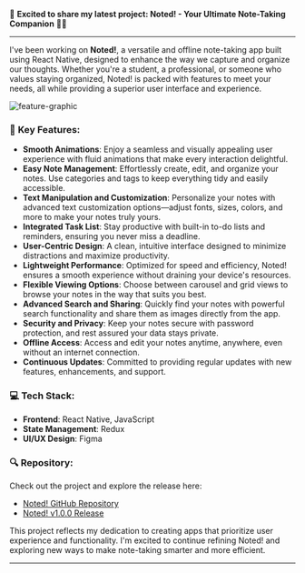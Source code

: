 🚀 **Excited to share my latest project: Noted! - Your Ultimate Note-Taking Companion** 📓✨

---

I've been working on **Noted!**, a versatile and offline note-taking app built using React Native, designed to enhance the way we capture and organize our thoughts. Whether you're a student, a professional, or someone who values staying organized, Noted! is packed with features to meet your needs, all while providing a superior user interface and experience.

![feature-graphic](https://github.com/user-attachments/assets/efc4fabc-6490-43d3-aa80-344d4aed351a)

### 🌟 **Key Features**:

- **Smooth Animations**: Enjoy a seamless and visually appealing user experience with fluid animations that make every interaction delightful.
- **Easy Note Management**: Effortlessly create, edit, and organize your notes. Use categories and tags to keep everything tidy and easily accessible.
- **Text Manipulation and Customization**: Personalize your notes with advanced text customization options—adjust fonts, sizes, colors, and more to make your notes truly yours.
- **Integrated Task List**: Stay productive with built-in to-do lists and reminders, ensuring you never miss a deadline.
- **User-Centric Design**: A clean, intuitive interface designed to minimize distractions and maximize productivity.
- **Lightweight Performance**: Optimized for speed and efficiency, Noted! ensures a smooth experience without draining your device's resources.
- **Flexible Viewing Options**: Choose between carousel and grid views to browse your notes in the way that suits you best.
- **Advanced Search and Sharing**: Quickly find your notes with powerful search functionality and share them as images directly from the app.
- **Security and Privacy**: Keep your notes secure with password protection, and rest assured your data stays private.
- **Offline Access**: Access and edit your notes anytime, anywhere, even without an internet connection.
- **Continuous Updates**: Committed to providing regular updates with new features, enhancements, and support.

### 💻 **Tech Stack**:
- **Frontend**: React Native, JavaScript
- **State Management**: Redux
- **UI/UX Design**: Figma

### 🔍 **Repository**:
Check out the project and explore the release here:
- [Noted! GitHub Repository](https://github.com/1-Pankaj/Noted/tree/Release)
- [Noted! v1.0.0 Release](https://github.com/1-Pankaj/Noted/releases/tag/1.0.0)

This project reflects my dedication to creating apps that prioritize user experience and functionality. I'm excited to continue refining Noted! and exploring new ways to make note-taking smarter and more efficient.

---
